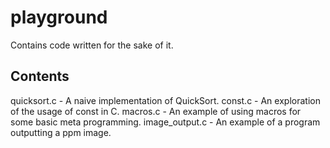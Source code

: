 playground
==========

Contains code written for the sake of it.

Contents
--------

quicksort.c - A naive implementation of QuickSort.
const.c - An exploration of the usage of const in C.
macros.c - An example of using macros for some basic meta programming.
image_output.c - An example of a program outputting a ppm image.
